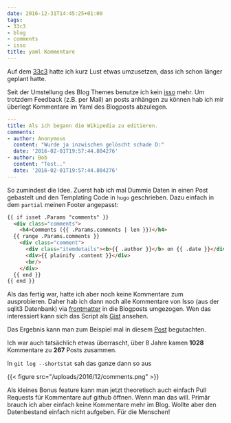 ```yaml
---
date: 2016-12-31T14:45:25+01:00
tags:
- 33c3
- blog
- comments
- isso
title: yaml Kommentare
---
```


Auf dem [33c3](https://events.ccc.de/congress/2016/wiki/Main_Page) hatte
ich kurz Lust etwas umzusetzen, dass ich schon länger geplant hatte.

Seit der Umstellung des Blog Themes benutze ich kein
[isso](https://github.com/posativ/isso) mehr. Um trotzdem Feedback (z.B.
per Mail) an posts anhängen zu können hab ich mir überlegt Kommentare im
Yaml des Blogposts abzulegen.

``` yaml
---
title: Als ich begann die Wikipedia zu editieren.
comments:
- author: Anonymous
  content: "Wurde ja inzwischen gelöscht schade D:"
  date: '2016-02-01T19:57:44.804276'
- author: Bob
  content: "Test.."
  date: '2016-02-01T19:57:44.804276'
---
```

So zumindest die Idee. Zuerst hab ich mal Dummie Daten in einen Post
gebastelt und den Templating Code in `hugo` geschrieben. Dazu einfach in
dem `partial` meinen Footer angepasst:

``` html
{{ if isset .Params "comments" }}
  <div class="comments">
    <h4>Comments ({{ .Params.comments | len }})</h4>
  {{ range .Params.comments }}
    <div class="comment">
      <div class="itemdetails"><b>{{ .author }}</b> on {{ .date }}</div>
      <div>{{ plainify .content }}</div>
      <br/>
    </div>
  {{ end }}
{{ end }}
```

Als das fertig war, hatte ich aber noch keine Kommentare zum ausprobieren.
Daher hab ich dann noch alle Kommentare von Isso (aus der sqlit3 Datenbank)
via [frontmatter](https://github.com/eyeseast/python-frontmatter) in die
Blogposts umgezogen. Wen das interessiert kann sich das Script als
[Gist](https://gist.github.com/noqqe/7635337eb55e10cf3af9992101a3e26d)
ansehen.

Das Ergebnis kann man zum Beispiel mal in diesem
[Post](https://noqqe.de/blog/2015/10/26/als-ich-begann-die-wikipedia-zu-editieren/) begutachten.

Ich war auch tatsächlich etwas überrascht, über 8 Jahre kamen **1028**
Kommentare zu **267** Posts zusammen.

In `git log --shortstat` sah das ganze dann so aus

{{< figure src="/uploads/2016/12/comments.png" >}}

Als kleines Bonus feature kann man jetzt theoretisch auch einfach Pull
Requests für Kommentare auf github öffnen. Wenn man das will. Primär brauch
ich aber einfach keine Kommentare mehr im Blog. Wollte aber den
Datenbestand einfach nicht aufgeben. Für die Menschen!
